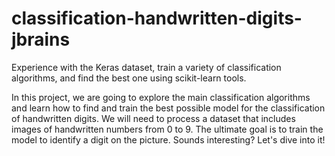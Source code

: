 # classification-handwritten-digits-jbrains
 Experience with the Keras dataset, train a variety of classification algorithms, and find the best one using scikit-learn tools.

In this project, we are going to explore the main classification algorithms and learn how to find and train the best possible model for the classification of handwritten digits. We will need to process a dataset that includes images of handwritten numbers from 0 to 9. The ultimate goal is to train the model to identify a digit on the picture. Sounds interesting? Let's dive into it!
